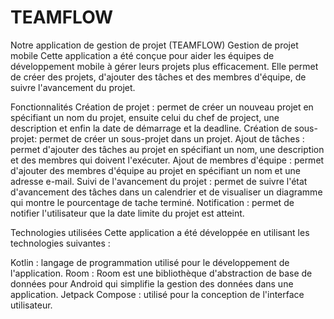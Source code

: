 # TEAMFLOW
Notre application de gestion de projet (TEAMFLOW)
Gestion de projet mobile
Cette application a été conçue pour aider les équipes de développement mobile à gérer leurs projets plus efficacement. Elle permet de créer des projets, d'ajouter des tâches et des membres d'équipe, de suivre l'avancement du projet.

Fonctionnalités
Création de projet : permet de créer un nouveau projet en spécifiant un nom du projet, ensuite celui du chef de project, une description et enfin la date de démarrage et la deadline.
Création de sous-projet: permet de créer un sous-projet dans un projet.
Ajout de tâches : permet d'ajouter des tâches au projet en spécifiant un nom, une description et des membres qui doivent l'exécuter.
Ajout de membres d'équipe : permet d'ajouter des membres d'équipe au projet en spécifiant un nom et une adresse e-mail.
Suivi de l'avancement du projet : permet de suivre l'état d'avancement des tâches dans un calendrier et de visualiser un diagramme qui montre le pourcentage de tache terminé.
Notification : permet de notifier l'utilisateur que la date limite du projet est atteint.

Technologies utilisées
Cette application a été développée en utilisant les technologies suivantes :

Kotlin : langage de programmation utilisé pour le développement de l'application.
Room : Room est une bibliothèque d'abstraction de base de données pour Android qui simplifie la gestion des données dans une application.
Jetpack Compose : utilisé pour la conception de l'interface utilisateur.
